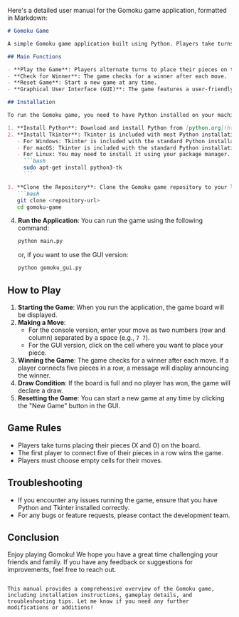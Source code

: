 Here's a detailed user manual for the Gomoku game application, formatted in Markdown:

```markdown
# Gomoku Game

A simple Gomoku game application built using Python. Players take turns placing their pieces on a 15x15 board, aiming to connect five of their pieces in a row, either horizontally, vertically, or diagonally.

## Main Functions

- **Play the Game**: Players alternate turns to place their pieces on the board.
- **Check for Winner**: The game checks for a winner after each move.
- **Reset Game**: Start a new game at any time.
- **Graphical User Interface (GUI)**: The game features a user-friendly GUI built with Tkinter.

## Installation

To run the Gomoku game, you need to have Python installed on your machine. Follow these steps to set up the environment:

1. **Install Python**: Download and install Python from [python.org](https://www.python.org/downloads/).
2. **Install Tkinter**: Tkinter is included with most Python installations. If you encounter issues, you can install it using:
   - For Windows: Tkinter is included with the standard Python installation.
   - For macOS: Tkinter is included with the standard Python installation.
   - For Linux: You may need to install it using your package manager. For example:
     ```bash
     sudo apt-get install python3-tk
     ```

3. **Clone the Repository**: Clone the Gomoku game repository to your local machine.
   ```bash
   git clone <repository-url>
   cd gomoku-game
   ```

4. **Run the Application**: You can run the game using the following command:
   ```bash
   python main.py
   ```
   or, if you want to use the GUI version:
   ```bash
   python gomoku_gui.py
   ```

## How to Play

1. **Starting the Game**: When you run the application, the game board will be displayed.
2. **Making a Move**: 
   - For the console version, enter your move as two numbers (row and column) separated by a space (e.g., `7 7`).
   - For the GUI version, click on the cell where you want to place your piece.
3. **Winning the Game**: The game checks for a winner after each move. If a player connects five pieces in a row, a message will display announcing the winner.
4. **Draw Condition**: If the board is full and no player has won, the game will declare a draw.
5. **Resetting the Game**: You can start a new game at any time by clicking the "New Game" button in the GUI.

## Game Rules

- Players take turns placing their pieces (X and O) on the board.
- The first player to connect five of their pieces in a row wins the game.
- Players must choose empty cells for their moves.

## Troubleshooting

- If you encounter any issues running the game, ensure that you have Python and Tkinter installed correctly.
- For any bugs or feature requests, please contact the development team.

## Conclusion

Enjoy playing Gomoku! We hope you have a great time challenging your friends and family. If you have any feedback or suggestions for improvements, feel free to reach out.

```

This manual provides a comprehensive overview of the Gomoku game, including installation instructions, gameplay details, and troubleshooting tips. Let me know if you need any further modifications or additions!